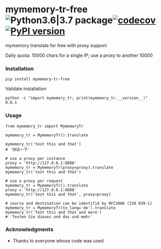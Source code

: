 # mymemory-tr-free ![Python3.6|3.7 package](https://github.com/ffreemt/mymemory-tr-free/workflows/Python3.6%7C3.7%20package/badge.svg)[![codecov](https://codecov.io/gh/ffreemt/mymemory-tr-free/branch/master/graph/badge.svg)](https://codecov.io/gh/ffreemt/mymemory-tr-free)[![PyPI version](https://badge.fury.io/py/mymemory-tr-free.svg)](https://badge.fury.io/py/mymemory-tr-free)

mymemory translate for free with proxy support

Daily quota: 10000 chars for a single IP; use a proxy to another 10000

### Installation
```pip install mymemory-tr-free```

Validate installation
```
python -c "import mymemory_tr; print(mymemory_tr.__version__)"
0.0.1
```

### Usage

```
from mymemory_tr import MymemoryTr

mymemory_tr = MymemoryTr().translate

mymemory_tr('test this and that')
# '测试一下'

# use a proxy per instance
proxy = 'http://127.0.0.1:8888'
mymemory_tr = MymemoryTr(proxy=proxy).translate
mymemory_tr('test this and that')

# use a proxy per request
mymemory_tr = MymemoryTr().translate
proxy = 'http://127.0.0.1:8888'
mymemory_tr('test this and that', proxy=proxy)

# source and destination can be identifid by RFC3066 (ISO 639-1)
mymemory_tr = MymemoryTr(to_lang='de').translate
mymemory_tr('Test this and that and more')
# 'Testen Sie dieses und das und mehr'

```

### Acknowledgments

* Thanks to everyone whose code was used

